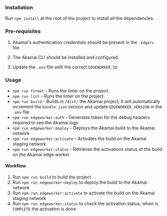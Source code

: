 ### Installation

Run `npm install` at the root of the project to install all the dependencies.

### Pre-requisites

1) Akamai's authentication credentials should be present in the `.edgerc` file.

2) The Akamai CLI should be installed and configured. 

3) Update the `.env` file with the correct `EDGEWORKER_ID`


### Usage

- `npm run format` - Runs the linter on the project.
- `npm run lint` - Runs the linter on the project.
- `npm run build` - Builds in `/dist/` the Akamai project; It will automatically increment the `bundle.json` version and update `EDGEWORKER_VERSION` in the `.env` file
- `npm run edgeworker:auth` - Generates token for the debug headers required to see the Akamai logs
- `npm run edgeworker:deploy` - Deploys the Akamai build to the Akamai network
- `npm run edgeworker:activate` - Activates the build on the Akamai staging network
- `npm run edgeworker:status` - Retrieves the activations status of the build on the Akamai edge worker

#### Workflow

1) Run `npm run build` to build the project
2) Run `npm run edgeworker:deploy` to deploy the build to the Akamai network
3) Run `npm run edgeworker:activate` to activate the build on the Akamai staging network
4) Run `npm run edgeworker:status` to check the activation status; when is `COMPLETE` the activation is done
